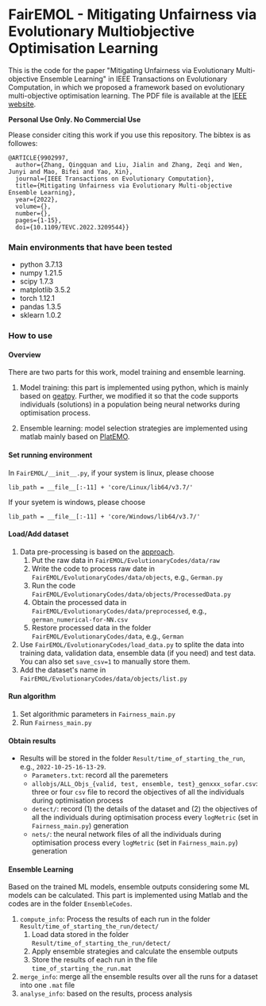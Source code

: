 # FairEMOL - Mitigating Unfairness via Evolutionary Multiobjective Optimisation Learning

This is the code for the paper "Mitigating Unfairness via Evolutionary Multi-objective Ensemble Learning" in 
IEEE Transactions on Evolutionary Computation, in which we proposed a framework based on evolutionary multi-objective 
optimisation learning. The PDF file is available at the [IEEE website](https://ieeexplore.ieee.org/document/9902997).

**Personal Use Only. No Commercial Use**

Please consider citing this work if you use this repository. The bibtex is as followes:

````
@ARTICLE{9902997,
  author={Zhang, Qingquan and Liu, Jialin and Zhang, Zeqi and Wen, Junyi and Mao, Bifei and Yao, Xin},
  journal={IEEE Transactions on Evolutionary Computation}, 
  title={Mitigating Unfairness via Evolutionary Multi-objective Ensemble Learning}, 
  year={2022},
  volume={},
  number={},
  pages={1-15},
  doi={10.1109/TEVC.2022.3209544}}
````

### Main environments that have been tested
* python 3.7.13
* numpy 1.21.5
* scipy 1.7.3
* matplotlib 3.5.2
* torch 1.12.1
* pandas 1.3.5
* sklearn 1.0.2


### How to use
#### Overview
There are two parts for this work, model training and ensemble learning.
1. Model training: this part is implemented using python, which is mainly based on [geatpy](https://github.com/geatpy-dev/geatpy). Further, we modified it so that the code supports individuals (solutions) in a population being neural networks during optimisation process.

2. Ensemble learning: model selection strategies are implemented using matlab mainly based on [PlatEMO](https://github.com/BIMK/PlatEMO). 
#### Set running environment

In `FairEMOL/__init__.py`, if your system is linux, please choose

````lib_path = __file__[:-11] + 'core/Linux/lib64/v3.7/'````

If your syetem is windows, please choose

````lib_path = __file__[:-11] + 'core/Windows/lib64/v3.7/'  ````

#### Load/Add dataset
1. Data pre-processing is based on the [approach](https://github.com/algofairness/fairness-comparison).
   1. Put the raw data in `FairEMOL/EvolutionaryCodes/data/raw`
   2. Write the code to process raw date in `FairEMOL/EvolutionaryCodes/data/objects`, e.g., `German.py`
   3. Run the code `FairEMOL/EvolutionaryCodes/data/objects/ProcessedData.py` 
   4. Obtain the processed data in `FairEMOL/EvolutionaryCodes/data/preprocessed`, e.g., `german_numerical-for-NN.csv`
   5. Restore processed data in the folder `FairEMOL/EvolutionaryCodes/data`, e.g., `German`
2. Use `FairEMOL/EvolutionaryCodes/load_data.py` to splite the data into training data, validation data, ensemble data (if you need) and test data. You can also set `save_csv=1` to manually store them.
3. Add the dataset's name in `FairEMOL/EvolutionaryCodes/data/objects/list.py`

#### Run algorithm
1. Set algorithmic parameters in `Fairness_main.py`
2. Run `Fairness_main.py`

#### Obtain results
* Results will be stored in the folder `Result/time_of_starting_the_run`, e.g., `2022-10-25-16-13-29`. 
  * `Parameters.txt`: record all the paremeters
  * `allobjs/ALL_Objs_{valid, test, ensemble, test}_genxxx_sofar.csv`: three or four `csv` file to record the objectives of all the individuals during optimisation process
  * `detect/`: record (1) the details of the dataset and (2) the objectives of all the individuals during optimisation process every `logMetric` (set in `Fairness_main.py`) generation
  * `nets/`: the neural network files of all the individuals during optimisation process every `logMetric` (set in `Fairness_main.py`) generation

#### Ensemble Learning
Based on the trained ML models, ensemble outputs considering some ML models can be calculated. This part is implemented using Matlab and the codes are in the folder `EnsembleCodes`.
1. `compute_info`: Process the results of each run in the folder `Result/time_of_starting_the_run/detect/` 
   1. Load data stored in the folder `Result/time_of_starting_the_run/detect/`
   2. Apply ensemble strategies and calculate the ensemble outputs
   3. Store the results of each run in the file `time_of_starting_the_run.mat`
3. `merge_info`: merge all the ensemble results over all the runs for a dataset into one `.mat` file
4. `analyse_info`: based on the results, process analysis
